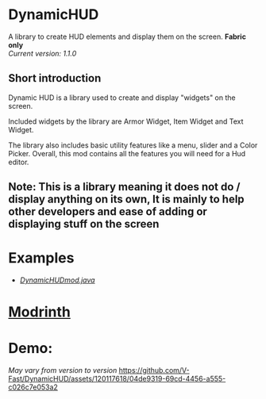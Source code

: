 # DynamicHUD
A library to create HUD elements and display them on the screen. **Fabric only**\
_Current version: 1.1.0_

## Short introduction
Dynamic HUD is a library used to create and display "widgets" on the screen.

Included widgets by the library are Armor Widget, Item Widget and Text Widget. 

The library also includes basic utility features like a menu, slider and a Color Picker. Overall, this mod contains all the features you will need for a Hud editor. 

## Note: This is a library meaning it does not do / display anything on its own, It is mainly to help other developers and ease of adding or displaying stuff on the screen

# Examples
- [_DynamicHUDmod.java_](src/main/java/com/tanishisherewith/dynamichud/DynamicHUDmod.java)

# [Modrinth](https://modrinth.com/mod/dynamichud)


# Demo:
*May vary from version to version*
https://github.com/V-Fast/DynamicHUD/assets/120117618/04de9319-69cd-4456-a555-c026c7e053a2











